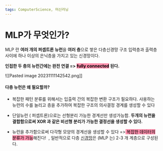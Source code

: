 ```yaml
---
tags: ComputerScience, 머신러닝
---
```

# MLP가 무엇인가?

MLP 란 **여러 개의 퍼셉트론 뉴런**을 **여러 층**으로 쌓은 다층신경망 구조
입력층과 출력층 사이에 하나 이상의 은닉층을 가지고 있는 신경망이다.

**인접한 두 층의 뉴런간에는 완전 연결 => <mark style="background: #FF5582A6;">fully connected</mark> 된다.**


![[Pasted image 20231111142542.png]]
#### 다층 뉴런은 왜 필요할까?

- 복잡한 패턴 분류를 위해서는 입출력 간의 복잡한 변환 구조가 필요하다. 사용하는 뉴런의 수를 늘리고 층을 추가하여 복잡한 구조의 의사결정 경계를 생성할 수 있다
- 단일뉴런 ( 퍼셉트론)으로는 선형분리 가능한 경계선만 생성가능함. **두개의 뉴런을 결합함으로써 XOR 과 같은 비선형 분리가 가능한 결정선을 생성할 수 있다.**

 - 뉴런을 추가함으로써 다각형 모양의 경계선을 생성할 수 있다
     =><mark style="background: #FF5582A6;"> 복잡한 데이터의 분류가 가능</mark>해진다!  , 일반적으로 다층 [신경망]()은 (MLP 는) 2-3 개 계층으로 구성된다.